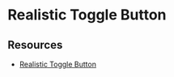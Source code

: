 # Realistic Toggle Button

## Resources

- [Realistic Toggle Button](https://codepen.io/AlexJedi/pen/PKdxYE0)
